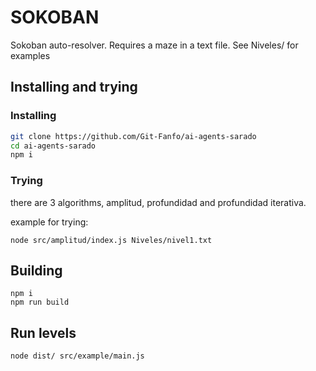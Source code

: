 # SOKOBAN

Sokoban auto-resolver.
Requires a maze in a text file. See Niveles/ for examples

## Installing and trying

### Installing

```bash
git clone https://github.com/Git-Fanfo/ai-agents-sarado
cd ai-agents-sarado
npm i
```

### Trying

there are 3 algorithms, amplitud, profundidad and profundidad iterativa.

example for trying:

```
node src/amplitud/index.js Niveles/nivel1.txt
```

## Building

```
npm i
npm run build
```

## Run levels

```
node dist/ src/example/main.js
```
